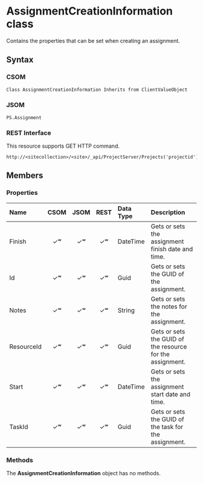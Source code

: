
# AssignmentCreationInformation class
Contains the properties that can be set when creating an assignment.

## Syntax

### CSOM

```C#
Class AssignmentCreationInformation Inherits from ClientValueObject
```

### JSOM

```
PS.Assignment
```

### REST Interface

This resource supports GET HTTP command.

```
http://<sitecollection>/<site>/_api/ProjectServer/Projects('projectid')/Assignments('assignmentid')
```


## Members

### Properties

|**Name**|**CSOM**|**JSOM**|**REST**|**Data Type**|**Description**|
|:-----|:-----:|:-----:|:-----:|:-----|:-----|
|Finish|&#x2713;&#x02B7;|&#x2713;&#x02B7;|&#x2713;&#x02B7;|DateTime|Gets or sets the assignment finish date and time.|
|Id|&#x2713;&#x02B7;|&#x2713;&#x02B7;|&#x2713;&#x02B7;|Guid|Gets or sets the GUID of the assignment.|
|Notes|&#x2713;&#x02B7;|&#x2713;&#x02B7;|&#x2713;&#x02B7;|String|Gets or sets the notes for the assignment.|
|ResourceId|&#x2713;&#x02B7;|&#x2713;&#x02B7;|&#x2713;&#x02B7;|Guid|Gets or sets the GUID of the resource for the assignment.|
|Start|&#x2713;&#x02B7;|&#x2713;&#x02B7;|&#x2713;&#x02B7;|DateTime|Gets or sets the assignment start date and time.|
|TaskId|&#x2713;&#x02B7;|&#x2713;&#x02B7;|&#x2713;&#x02B7;|Guid|Gets or sets the GUID of the task for the assignment.|


### Methods

The **AssignmentCreationInformation** object has no methods.

